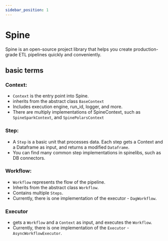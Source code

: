 ```yaml
---
sidebar_position: 1
---
```


# Spine

Spine is an open-source project library that helps you create production-grade ETL pipelines quickly and conveniently.

## basic terms

### Context:

* `Context` is the entry point into Spine.
* inherits from the abstract class `BaseContext`
* Includes execution engine, run_id, logger, and more.
* There are multiply implementations of SpineContext, such as `SpineSparkContext`, and `SpinePolarsContext`

### Step:

* A `Step` is a basic unit that processes data. Each step gets a Context and a Dataframe as input, and returns a
  modified
  `Dataframe`.
* You can find many common step implementations in spinelibs, such as DB connectors.

### Workflow:

* `Workflow` represents the flow of the pipeline.
* Inherits from the abstract class `Workflow`.
* Contains multiple `Steps`.
* Currently, there is one implementation of the executor - `DagWorkflow`.

### Executor

* gets a `Workflow` and a `Context` as input, and executes the `Workflow`.
* Currently, there is one implementation of the `Executor` - `AsyncWorkflowExecutor`.